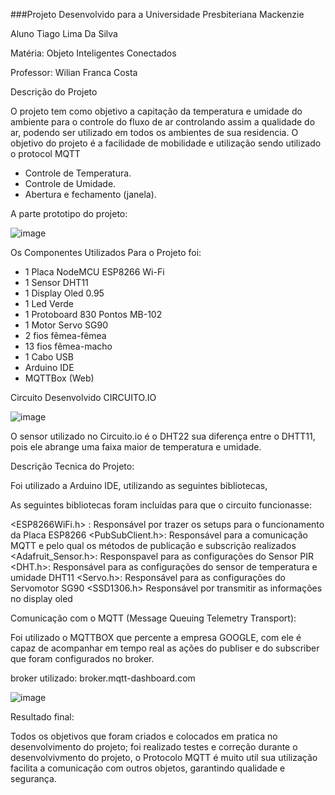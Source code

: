 
###Projeto Desenvolvido para a Universidade Presbiteriana Mackenzie

Aluno Tiago Lima Da Silva

Matéria: Objeto Inteligentes Conectados

Professor: Wilian Franca Costa

Descrição do Projeto 

O projeto tem como objetivo a capitação da temperatura e umidade do ambiente para o controle do fluxo de ar controlando assim a qualidade do ar,
podendo ser utilizado em todos os ambientes de sua residencia. 
O objetivo do projeto é a facilidade de mobilidade e utilização sendo utilizado o protocol MQTT


- Controle de Temperatura.
- Controle de Umidade. 
- Abertura e fechamento (janela).

A parte prototipo do projeto:

![image](https://user-images.githubusercontent.com/89432768/143663970-ad6b4df4-d580-4d34-b041-db35e7abdb05.png)

Os Componentes Utilizados Para o Projeto foi:

- 1 Placa NodeMCU ESP8266 Wi-Fi
- 1 Sensor DHT11
- 1 Display Oled 0.95
- 1 Led Verde
- 1 Protoboard 830 Pontos MB-102
- 1 Motor Servo SG90
- 2 fios fêmea-fêmea
- 13 fios fêmea-macho
- 1 Cabo USB
- Arduino IDE
- MQTTBox (Web)

Circuito Desenvolvido CIRCUITO.IO

![image](https://user-images.githubusercontent.com/89432768/143662499-b3dc953d-5686-41b1-9c80-bab77937c755.png)

O sensor utilizado no Circuito.io é o DHT22 sua diferença entre o DHTT11,
pois ele abrange uma faixa maior de temperatura e umidade.

Descrição Tecnica do Projeto:

Foi utilizado a Arduino IDE, utilizando as seguintes bibliotecas,

As seguintes bibliotecas foram incluídas para que o circuito funcionasse: 
 
 <ESP8266WiFi.h> : Responsável por trazer os setups para o funcionamento da Placa ESP8266
 <PubSubClient.h>: Responsável para a comunicação MQTT e pelo qual os métodos de publicação e subscrição realizados
 <Adafruit_Sensor.h>: Responspavel para as configurações do Sensor PIR
 <DHT.h>: Responsável para as configurações do sensor de temperatura e umidade DHT11
 <Servo.h>: Responsável para as configurações  do Servomotor SG90
 <SSD1306.h> Responsável por transmitir as informações no display oled  
    
    
Comunicação com o MQTT (Message Queuing Telemetry Transport):

Foi utilizado o MQTTBOX que percente a empresa GOOGLE, com ele é capaz de acompanhar em tempo real
as ações do publiser e do subscriber que foram configurados no broker.

broker utilizado: broker.mqtt-dashboard.com

![image](https://user-images.githubusercontent.com/89432768/143662954-a8f6fcf8-ce79-4a21-abf4-c720892b276f.png)

Resultado final:

Todos os objetivos que foram criados e colocados em pratica no desenvolvimento do projeto;
foi realizado testes e correção durante o desenvolvivmento do projeto, o Protocolo MQTT é 
muito util sua utilização facilita a comunicação com outros objetos, garantindo qualidade e 
segurança.

